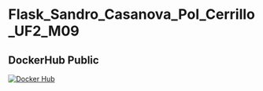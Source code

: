# Flask_Sandro_Casanova_Pol_Cerrillo_UF2_M09











## DockerHub Public
[![Docker Hub](https://img.shields.io/badge/Docker%20Hub-0db7ed?style=for-the-badge&logo=docker&logoColor=white)](https://hub.docker.com/repository/docker/polcerrillo/flask_sandro_casanova_pol_cerrillo_uf2_m09/tags)
